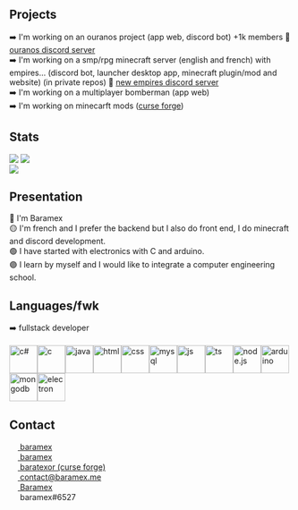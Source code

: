 ## Projects
➡️ I'm working on an ouranos project (app web, discord bot) +1k members
🔗 [ouranos discord server](https://discord.gg/6rvTAf5XXy)<br/>
➡️ I'm working on a smp/rpg minecraft server (english and french) with empires... (discord bot, launcher desktop app, minecraft plugin/mod and website) (in private repos)
🔗 [new empires discord server](https://discord.gg/88ZVH6auWT)<br/>
➡️ I'm working on a multiplayer bomberman (app web)<br/>
➡️ I'm working on minecarft mods ([curse forge](https://www.curseforge.com/members/baratexor/projects))

## Stats
![](https://img.shields.io/github/followers/baramex?style=for-the-badge)
![](https://img.shields.io/github/stars/baramex?style=for-the-badge)<br/>
[![](https://github-readme-stats.vercel.app/api?username=baramex&theme=tokyonight&count_private=true&show_icons=true&include_all_commits=true)](https://github.com/baramex)

## Presentation
🔴 I'm Baramex<br/>
🟡 I'm french and I prefer the backend but I also do front end, I do minecraft and discord development.<br/>
🟢 I have started with electronics with C and arduino.<br/>
🟣 I learn by myself and I would like to integrate a computer engineering school.

## Languages/fwk
➡️ fullstack developer<br/><br/>
<img alt="c#" src='https://iconape.com/wp-content/files/sh/51404/svg/c--4.svg' width='50'><img  alt="c" src='https://img.icons8.com/color/452/c-programming.png' width='50'><img alt="java" src='https://cdn-icons-png.flaticon.com/512/226/226777.png' width='50'><img alt="html" src='https://cdn1.iconfinder.com/data/icons/logotypes/32/badge-html-5-512.png' width='50'><img alt="css" src='https://cdn-icons-png.flaticon.com/512/732/732190.png' width='50'><img alt="mysql" src='https://upload.wikimedia.org/wikipedia/fr/thumb/6/62/MySQL.svg/1200px-MySQL.svg.png' width='50'><img alt=" js" src='https://upload.wikimedia.org/wikipedia/commons/thumb/9/99/Unofficial_JavaScript_logo_2.svg/1200px-Unofficial_JavaScript_logo_2.svg.png' width='50'><img alt="ts" src='https://miro.medium.com/max/816/1*TpbxEQy4ckB-g31PwUQPlg.png' width='50'><img alt="node.js" src='https://bachasoftware.com/wp-content/uploads/elementor/thumbs/nodejslogo-ovfzvrnm7u9pk6tpkts9r094e1d1uh7si7evpflqpc.png' width='50'><img alt="arduino" src='https://brandslogos.com/wp-content/uploads/images/large/arduino-logo-1.png' width='50'><img alt="mongodb" src='https://www.servicepilot.com/images/integration/mongodb.webp' width='50'><img alt="electron" src='https://upload.wikimedia.org/wikipedia/commons/thumb/9/91/Electron_Software_Framework_Logo.svg/1024px-Electron_Software_Framework_Logo.svg.png' width='50'>

<h2 id='contact'>Contact</h2>

[<img src='https://upload.wikimedia.org/wikipedia/commons/thumb/a/a5/Instagram_icon.png/2048px-Instagram_icon.png' width='15'> baramex](https://www.instagram.com/baramex/)<br/>
[<img src='https://cdn.icon-icons.com/icons2/2429/PNG/512/tik_tok_logo_icon_147226.png' width='15'> baramex](https://tiktok.com/@baramex)<br/>
[<img src="https://styles.redditmedia.com/t5_3errm/styles/communityIcon_626lcjroufc61.png?width=256&amp;s=649b71858126bcbb3e49b57ce6ec640f5e7ecba4" style="border-radius: 50%;" width="15"> baratexor (curse forge)](https://www.curseforge.com/members/baratexor/projects)<br/>
[<img src='https://www.arobase.org/wp-content/uploads/2014/09/gmail2.ico' width='15'> contact@baramex.me](mailto:contact@baramex.me)<br/>
[<img src='https://upload.wikimedia.org/wikipedia/commons/thumb/0/09/YouTube_full-color_icon_%282017%29.svg/800px-YouTube_full-color_icon_%282017%29.svg.png' width='15'> Baramex](https://www.youtube.com/channel/UC4yA13w8pjE_O6jeMWhxNUg)<br/>
<img src='https://logo-marque.com/wp-content/uploads/2020/12/Discord-Logo.png' width='15'> baramex#6527
